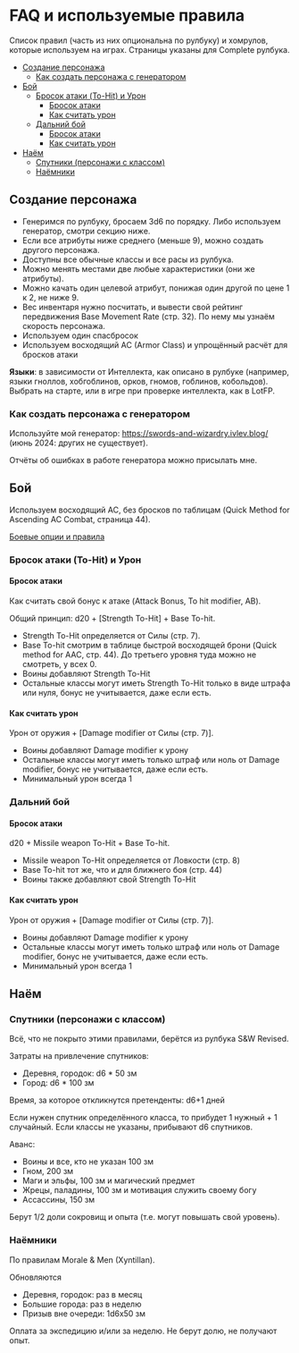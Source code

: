 # FAQ и используемые правила

Список правил (часть из них опциональна по рулбуку) и хомрулов, которые используем на играх. Страницы указаны для
Complete рулбука.

<!-- toc -->

- [Создание персонажа](#%D1%81%D0%BE%D0%B7%D0%B4%D0%B0%D0%BD%D0%B8%D0%B5-%D0%BF%D0%B5%D1%80%D1%81%D0%BE%D0%BD%D0%B0%D0%B6%D0%B0)
  - [Как создать персонажа с генератором](#%D0%BA%D0%B0%D0%BA-%D1%81%D0%BE%D0%B7%D0%B4%D0%B0%D1%82%D1%8C-%D0%BF%D0%B5%D1%80%D1%81%D0%BE%D0%BD%D0%B0%D0%B6%D0%B0-%D1%81-%D0%B3%D0%B5%D0%BD%D0%B5%D1%80%D0%B0%D1%82%D0%BE%D1%80%D0%BE%D0%BC)
- [Бой](#%D0%B1%D0%BE%D0%B9)
  - [Бросок атаки (To-Hit) и Урон](#%D0%B1%D1%80%D0%BE%D1%81%D0%BE%D0%BA-%D0%B0%D1%82%D0%B0%D0%BA%D0%B8-to-hit-%D0%B8-%D1%83%D1%80%D0%BE%D0%BD)
    - [Бросок атаки](#%D0%B1%D1%80%D0%BE%D1%81%D0%BE%D0%BA-%D0%B0%D1%82%D0%B0%D0%BA%D0%B8)
    - [Как считать урон](#%D0%BA%D0%B0%D0%BA-%D1%81%D1%87%D0%B8%D1%82%D0%B0%D1%82%D1%8C-%D1%83%D1%80%D0%BE%D0%BD)
  - [Дальний бой](#%D0%B4%D0%B0%D0%BB%D1%8C%D0%BD%D0%B8%D0%B9-%D0%B1%D0%BE%D0%B9)
    - [Бросок атаки](#%D0%B1%D1%80%D0%BE%D1%81%D0%BE%D0%BA-%D0%B0%D1%82%D0%B0%D0%BA%D0%B8-1)
    - [Как считать урон](#%D0%BA%D0%B0%D0%BA-%D1%81%D1%87%D0%B8%D1%82%D0%B0%D1%82%D1%8C-%D1%83%D1%80%D0%BE%D0%BD-1)
- [Наём](#%D0%BD%D0%B0%D1%91%D0%BC)
  - [Спутники (персонажи с классом)](#%D1%81%D0%BF%D1%83%D1%82%D0%BD%D0%B8%D0%BA%D0%B8-%D0%BF%D0%B5%D1%80%D1%81%D0%BE%D0%BD%D0%B0%D0%B6%D0%B8-%D1%81-%D0%BA%D0%BB%D0%B0%D1%81%D1%81%D0%BE%D0%BC)
  - [Наёмники](#%D0%BD%D0%B0%D1%91%D0%BC%D0%BD%D0%B8%D0%BA%D0%B8)

<!-- tocstop -->

## Создание персонажа

- Генеримся по рулбуку, бросаем 3d6 по порядку. Либо используем генератор, смотри секцию ниже.
- Если все атрибуты ниже среднего (меньше 9), можно создать другого персонажа.
- Доступны все обычные классы и все расы из рулбука.
- Можно менять местами две любые характеристики (они же атрибуты).
- Можно качать один целевой атрибут, понижая один другой по цене 1 к 2, не ниже 9.
- Вес инвентаря нужно посчитать, и вывести свой рейтинг передвижения Base Movement Rate (стр. 32). По нему мы узнаём
  скорость персонажа.
- Используем один спасбросок
- Используем восходящий AC (Armor Class) и упрощённый расчёт для бросков атаки

**Языки**: в зависимости от Интеллекта, как описано в рулбуке (например, языки гноллов, хобгоблинов, орков, гномов,
гоблинов, кобольдов). Выбрать на старте, или в игре при проверке интеллекта, как в LotFP.

### Как создать персонажа с генератором

Используйте мой генератор: https://swords-and-wizardry.ivlev.blog/ (июнь 2024: других не существует).

Отчёты об ошибках в работе генератора можно присылать мне.

## Бой

Используем восходящий AC, без бросков по таблицам (Quick Method for Ascending AC Combat, страница 44).

[Боевые опции и правила](./combat.md)

### Бросок атаки (To-Hit) и Урон

#### Бросок атаки

Как считать свой бонус к атаке (Attack Bonus, To hit modifier, AB).

Общий принцип: d20 + [Strength To-Hit] + Base To-hit.

- Strength To-Hit определяется от Силы (стр. 7).
- Base To-hit смотрим в таблице быстрой восходящей брони (Quick method for AAC, стр. 44). До третьего уровня туда можно
  не смотреть, у всех 0.
- Воины добавляют Strength To-Hit
- Остальные классы могут иметь Strength To-Hit только в виде штрафа или нуля, бонус не учитывается, даже если есть.

#### Как считать урон

Урон от оружия + [Damage modifier от Силы (стр. 7)].

- Воины добавляют Damage modifier к урону
- Остальные классы могут иметь только штраф или ноль от Damage modifier, бонус не учитывается, даже если есть.
- Минимальный урон всегда 1

### Дальний бой

#### Бросок атаки

d20 + Missile weapon To-Hit + Base To-hit.

- Missile weapon To-Hit определяется от Ловкости (стр. 8)
- Base To-hit тот же, что и для ближнего боя (стр. 44)
- Воины также добавляют свой Strength To-Hit

#### Как считать урон

Урон от оружия + [Damage modifier от Силы (стр. 7)].

- Воины добавляют Damage modifier к урону
- Остальные классы могут иметь только штраф или ноль от Damage modifier, бонус не учитывается, даже если есть.
- Минимальный урон всегда 1

## Наём

### Спутники (персонажи с классом)

Всё, что не покрыто этими правилами, берётся из рулбука S&W Revised.

Затраты на привлечение спутников:

- Деревня, городок: d6 \* 50 зм
- Город: d6 \* 100 зм

Время, за которое откликнутся претенденты: d6+1 дней

Если нужен спутник определённого класса, то прибудет 1 нужный + 1 случайный. Если классы не указаны, прибывают d6
спутников.

Аванс:

- Воины и все, кто не указан 100 зм
- Гном, 200 зм
- Маги и эльфы, 100 зм и магический предмет
- Жрецы, паладины, 100 зм и мотивация служить своему богу
- Ассассины, 150 зм

Берут 1/2 доли сокровищ и опыта (т.е. могут повышать свой уровень).

### Наёмники

По правилам Morale & Men (Xyntillan).

Обновляются

- Деревня, городок: раз в месяц
- Большие города: раз в неделю
- Призыв вне очереди: 1d6x50 зм

Оплата за экспедицию и/или за неделю. Не берут долю, не получают опыт.

